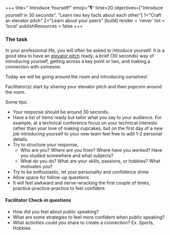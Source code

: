 +++ 
title=" Introduce Yourself!" 
emoji="🎙️"
time=20 
objectives=["Introduce yourself in 30 seconds", "Learn two key facts about each other"]
1="Craft an elevator pitch" 2="Learn about your peers" 
[build] 
    render = 'never' 
    list = 'local' 
    publishResources = false 
+++

### The task

In your professional life, you will often be asked to introduce yourself. It is a good idea to have an [elevator pitch](https://careerdevelopment.princeton.edu/sites/g/files/toruqf1041/files/media/elevator_pitch.pdf) ready, a brief (30 seconds) way of introducing yourself, getting across a key point or two, and making a connection with someone.

Today we will be going around the room and introducing ourselves!     `

Facilitator(s) start by sharing your elevator pitch and then popcorn around the room.

Some tips:
- Your response should be around 30 seconds.
- Have a list of items ready but tailor what you say to your audience. For example, at a technical conference focus on your technical interests rather than your love of making cupcakes, but on the first day of a new job introducing yourself to your new team feel free to add 1-2 personal details.
- Try to structure your response, 
    - Who are you? Where are you from? Where have you worked? Have you studied somewhere and what subjects?
    - What do you do? What are your skills, passions, or hobbies? What motivates you?
- Try to be enthusiastic, let your personality and confidence shine
- Allow space for follow-up questions
- It will feel awkward and nerve-wracking the first couple of times, practice-practice-practice to feel confident

#### Facilitator Check-in questions

- How did you feel about public speaking?
- What are some strategies to feel more confident when public speaking?
- What activities could you share to create a connection? Ex. Sports, Hobbies
